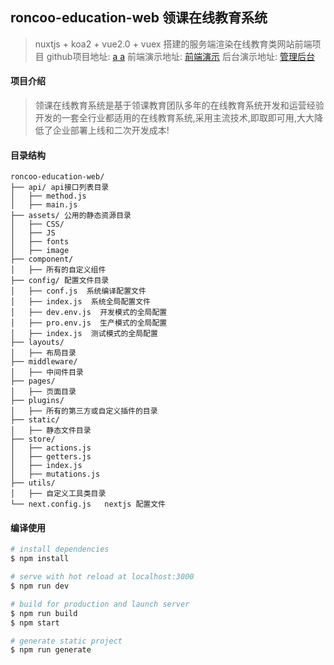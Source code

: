 ## roncoo-education-web  领课在线教育系统

> nuxtjs + koa2 + vue2.0 + vuex 搭建的服务端渲染在线教育类网站前端项目
>  github项目地址: [a a](www.baidu.com) 
>  前端演示地址: [前端演示](http://edu.os.roncoo.com/)
>  后台演示地址: [管理后台](http://roncoo.vicp.net/boss/login)

#### 项目介绍
>领课在线教育系统是基于领课教育团队多年的在线教育系统开发和运营经验开发的一套全行业都适用的在线教育系统,采用主流技术,即取即可用,大大降低了企业部署上线和二次开发成本!

#### 目录结构
``` 
roncoo-education-web/
├── api/ api接口列表目录
│   ├── method.js
│   ├── main.js
├── assets/ 公用的静态资源目录
│   ├── CSS/
│   ├── JS
│   ├── fonts
│   ├── image
├── component/ 
│   ├── 所有的自定义组件
├── config/ 配置文件目录
│   ├── conf.js  系统编译配置文件
│   ├── index.js  系统全局配置文件
│   ├── dev.env.js  开发模式的全局配置
│   ├── pro.env.js  生产模式的全局配置
│   ├── index.js  测试模式的全局配置
├── layouts/
│   ├── 布局目录
├── middleware/
│   ├── 中间件目录
├── pages/
│   ├── 页面目录
├── plugins/
│   ├── 所有的第三方或自定义插件的目录
├── static/
│   ├── 静态文件目录
├── store/
│   ├── actions.js
│   ├── getters.js
│   ├── index.js
│   ├── mutations.js
├── utils/
│   ├── 自定义工具类目录
└── next.config.js   nextjs 配置文件 
```



#### 编译使用
``` bash
# install dependencies
$ npm install

# serve with hot reload at localhost:3000
$ npm run dev

# build for production and launch server
$ npm run build
$ npm start

# generate static project
$ npm run generate
```
